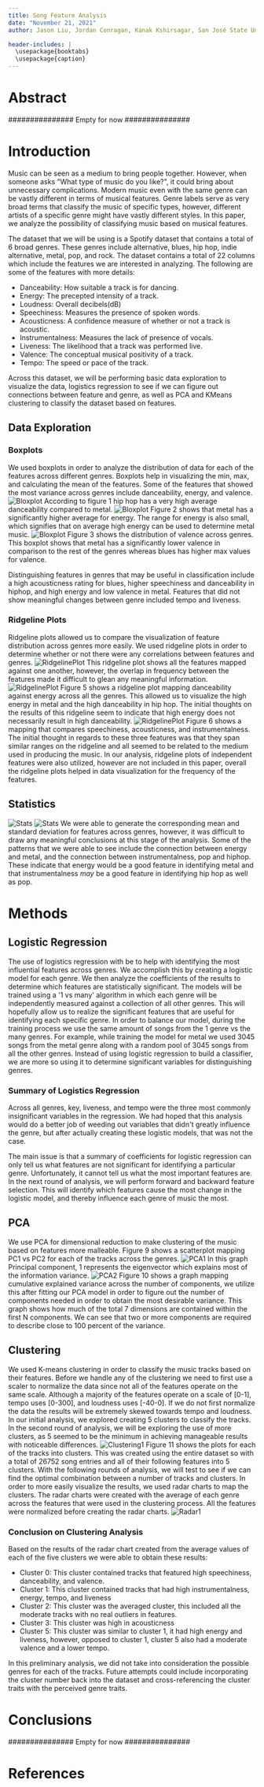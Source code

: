 ```yaml
---
title: Song Feature Analysis
date: "November 21, 2021"
author: Jason Liu, Jordan Conragan, Kanak Kshirsagar, San José State University

header-includes: |
  \usepackage{booktabs}
  \usepackage{caption}
---
```


# Abstract

############### Empty for now ###############

# Introduction
	
Music can be seen as a medium to bring people together. However, when someone asks "What type of music do you like?", it could bring about unnecessary complications. Modern music even with the same genre can be vastly different in terms of musical features. Genre labels serve as very broad terms that classify the music of specific types, however, different artists of a specific genre might have vastly different styles. In this paper, we analyze the possibility of classifying music based on musical features. 

The dataset that we will be using is a Spotify dataset that contains a total of 6 broad genres. These genres include alternative, blues, hip hop, indie alternative, metal, pop, and rock. The dataset contains a total of 22 columns which include the features we are interested in analyzing. The following are some of the features with more details:
* Danceability: How suitable a track is for dancing. 
* Energy: The precepted intensity of a track. 
* Loudness: Overall decibels(dB)
* Speechiness: Measures the presence of spoken words.
* Acousticness: A confidence measure of whether or not a track is acoustic. 
* Instrumentalness: Measures the lack of presence of vocals. 
* Liveness: The likelihood that a track was performed live.
* Valence: The conceptual musical positivity of a track. 
* Tempo: The speed or pace of the track. 

Across this dataset, we will be performing basic data exploration to visualize the data, logistics regression to see if we can figure out connections between feature and genre, as well as PCA and KMeans clustering to classify the dataset based on features. 

## Data Exploration 
### Boxplots
We used boxplots in order to analyze the distribution of data for each of the features across different genres. Boxplots help in visualizing the min, max, and calculating the mean of the features. Some of the features that showed the most variance across genres include danceability, energy, and valence.  
![Bloxplot](./Images/BoxPlots/danceability.png)
According to figure 1 hip hop has a very high average danceability compared to metal. 
![Bloxplot](./Images/BoxPlots/energy.png)
Figure 2 shows that metal has a significantly higher average for energy. The range for energy is also small, which signifies that on average high energy can be used to determine metal music.
![Bloxplot](./Images/BoxPlots/valence.png)
Figure 3 shows the distribution of valence across genres. This boxplot shows that metal has a significantly lower valence in comparison to the rest of the genres whereas blues has higher max values for valence. 

Distinguishing features in genres that may be useful in classification include a high acousticness rating for blues, higher speechiness and danceability in hiphop, and high energy and low valence in metal. Features that did not show meaningful changes between genre included tempo and liveness.  

### Ridgeline Plots
Ridgeline plots allowed us to compare the visualization of feature distribution across genres more easily. We used ridgeline plots in order to determine whether or not there were any correlations between features and genres. 
![RidgelinePlot](./Images/RidgeLine/all.png)
This ridgeline plot shows all the features mapped against one another, however, the overlap in frequency between the features made it difficult to glean any meaningful information. 
![RidgelinePlot](./Images/RidgeLine/dne.png)
Figure 5 shows a ridgeline plot mapping danceability against energy across all the genres. This allowed us to visualize the high energy in metal and the high danceability in hip hop. The initial thoughts on the results of this ridgeline seem to indicate that high energy does not necessarily result in high danceability. 
![RidgelinePlot](./Images/RidgeLine/sai.png)
Figure 6 shows a mapping that compares speechiness, acousticness, and instrumentalness. The initial thought in regards to these three features was that they span similar ranges on the ridgeline and all seemed to be related to the medium used in producing the music. In our analysis, ridgeline plots of independent features were also utilized, however are not included in this paper, overall the ridgeline plots helped in data visualization for the frequency of the features. 

## Statistics 
![Stats](./Images/Stats_Mean.PNG)
![Stats](./Images/Stats_SD.PNG)
We were able to generate the corresponding mean and standard deviation for features across genres, however, it was difficult to draw any meaningful conclusions at this stage of the analysis. Some of the patterns that we were able to see include the connection between energy and metal, and the connection between instrumentalness, pop and hiphop. These indicate that energy would be a good feature in identifying metal and that instrumentalness *may* be a good feature in identifying hip hop as well as pop. 

# Methods
## Logistic Regression 
The use of logistics regression with be to help with identifying the most influential features across genres. We accomplish this by creating a logistic model for each genre. We then analyze the coefficients of the results to determine which features are statistically significant. The models will be trained using a '1 vs many' algorithm in which each genre will be independently measured against a collection of all other genres. This will hopefully allow us to realize the significant features that are useful for identifying each specific genre. 
In order to balance our model, during the training process we use the same amount of songs from the 1 genre vs the many genres. For example, while training the model for metal we used 3045 songs from the metal genre along with a random pool of 3045 songs from all the other genres. Instead of using logistic regression to build a classifier, we are more so using it to determine significant variables for distinguishing genres. 
### Summary of Logistics Regression 
Across all genres, key, liveness, and tempo were the three most commonly insignificant variables in the regression. We had hoped that this analysis would do a better job of weeding out variables that didn't greatly influence the genre, but after actually creating these logistic models, that was not the case.

The main issue is that a summary of coefficients for logistic regression can only tell us what features are not significant for identifying a particular genre. Unfortunately, it cannot tell us what the most important features are. In the next round of analysis, we will perform forward and backward feature selection. This will identify which features cause the most change in the logistic model, and thereby influence each genre of music the most.
## PCA 
We use PCA for dimensional reduction to make clustering of the music based on features more malleable. Figure 9 shows a scatterplot mapping PC1 vs PC2 for each of the tracks across the genres. 
![PCA1](./Images/PCA/PCA.png)
In this graph Principal component, 1 represents the eigenvector which explains most of the information variance.
![PCA2](./Images/variance_components.png)
Figure 10 shows a graph mapping cumulative explained variance across the number of components, we utilize this after fitting our PCA model in order to figure out the number of components needed in order to obtain the most desirable variance. This graph shows how much of the total 7 dimensions are contained within the first N components. We can see that two or more components are required to describe close to 100 percent of the variance. 
## Clustering
We used K-means clustering in order to classify the music tracks based on their features. Before we handle any of the clustering we need to first use a scaler to normalize the data since not all of the features operate on the same scale. Although a majority of the features operate on a scale of [0-1], tempo uses [0-300], and loudness uses [-40-0]. If we do not first normalize the data the results will be extremely skewed towards tempo and loudness. In our initial analysis, we explored creating 5 clusters to classify the tracks. In the second round of analysis, we will be exploring the use of more clusters, as 5 seemed to be the minimum in achieving manageable results with noticeable differences. 
![Clustering1](./Images/Clustering/5cluster.png)
Figure 11 shows the plots for each of the tracks into clusters. This was created using the entire dataset so with a total of 26752 song entries and all of their following features into 5 clusters. With the following rounds of analysis, we will test to see if we can find the optimal combination between a number of tracks and clusters. 
In order to more easily visualize the results, we used radar charts to map the clusters. The radar charts were created with the average of each genre across the features that were used in the clustering process. All the features were normalized before creating the radar charts.
![Radar1](./Images/RadarGraph/overlay.png)
### Conclusion on Clustering Analysis
Based on the results of the radar chart created from the average values of each of the five clusters we were able to obtain these results: 
* Cluster 0: This cluster contained tracks that featured high speechiness, danceability, and valence. 
* Cluster 1: This cluster contained tracks that had high instrumentalness, energy, tempo, and liveness
* Cluster 2: This cluster was the averaged cluster, this included all the moderate tracks with no real outliers in features. 
* Cluster 3: This cluster was high in acousticness
* Cluster 5: This cluster was similar to cluster 1, it had high energy and liveness, however, opposed to cluster 1, cluster 5 also had a moderate valence and a lower tempo. 

In this preliminary analysis, we did not take into consideration the possible genres for each of the tracks. Future attempts could include incorporating the cluster number back into the dataset and cross-referencing the cluster traits with the perceived genre traits. 
# Conclusions

############### Empty for now ###############

# References
